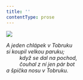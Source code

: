 ```yaml
---
title: ''
contentType: prose
---
```


<section>

![](../Images/110.jpg)

_A jeden chlápek v Tobruku  
si koupil velkou paruku;  
         když se dal na pochod,  
         čouhal z ní jen pár bot  
a špička nosu v Tobruku._

</section>
